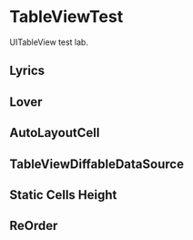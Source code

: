 # TableViewTest
UITableView test lab.

## Lyrics


## Lover

## AutoLayoutCell

## TableViewDiffableDataSource

## Static Cells Height

## ReOrder

